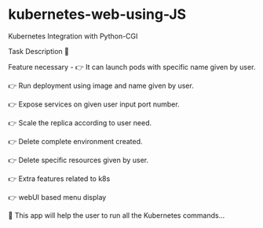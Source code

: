 # kubernetes-web-using-JS

Kubernetes Integration with Python-CGI

Task Description 📄

Feature necessary -
👉 It can launch pods with specific name given by user. 

👉 Run deployment using image and name given by user. 

👉 Expose services on given user input port number. 

👉 Scale the replica according to user need. 

👉 Delete complete environment created. 

👉 Delete specific resources given by user. 

👉 Extra features related to k8s 

👉 webUI based menu display

📌 This app will help the user to run all the Kubernetes commands...
